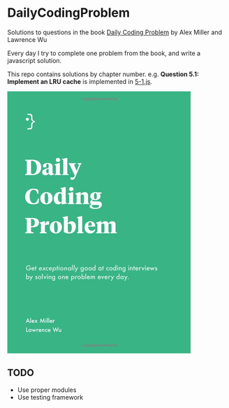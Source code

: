 # DailyCodingProblem

Solutions to questions in the book [Daily Coding Problem]( https://www.amazon.com/dp/1793296634) by Alex Miller and Lawrence Wu

Every day I try to complete one problem from the book, and write a javascript solution.

This repo contains solutions by chapter number.
e.g. **Question 5.1: Implement an LRU cache** is implemented in [5-1.js](5-1.js).

![](book-cover.png)

## TODO

* Use proper modules
* Use testing framework
